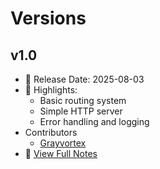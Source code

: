# Versions

## v1.0
- 📅 Release Date: 2025-08-03
- 🧩 Highlights:
  - Basic routing system
  - Simple HTTP server
  - Error handling and logging
- Contributors
    - [Grayvortex](./contributors.md##grayvortex)
- 📄 [View Full Notes](./v1.0.md)